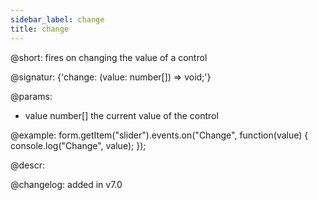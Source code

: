 ```yaml
---
sidebar_label: change
title: change
---          
```


@short: fires on changing the value of a control
 
@signatur: {'change: (value: number[]) => void;'}

@params:
- value     number[]     the current value of the control

@example:
form.getItem("slider").events.on("Change", function(value) {
    console.log("Change", value);
});

@descr:

@changelog: added in v7.0
